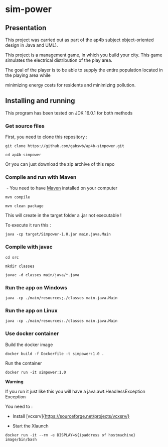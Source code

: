 # sim-power

## Presentation

This project was carried out as part of the ap4b subject object-oriented design in Java and UML).

This project is a management game, in which you build your city. This game simulates the electrical distribution of the play area.

The goal of the player is to be able to supply the entire population located in the playing area while

minimizing energy costs for residents and minimizing pollution.

## Installing and running

This program has been tested on JDK 16.0.1 for both methods

### Get source files

First, you need to clone this repository :

```
git clone https://github.com/gabswb/ap4b-simpower.git

cd ap4b-simpower
```

Or you can just download the zip archive of this repo

### Compile and run with Maven

 - You need to have [Maven](https://maven.apache.org/download.cgi) installed on your computer

```
mvn compile

mvn clean package
```

This will create in the target folder a .jar not executable !

To execute it run this :

```
java -cp target/Simpower-1.0.jar main.java.Main
```

### Compile with javac

```
cd src

mkdir classes

javac -d classes main/java/*.java
```

### Run the app on Windows

```
java -cp ./main/resources;./classes main.java.Main
```

### Run the app on Linux

```
java -cp ./main/resources:./classes main.java.Main
```

### Use docker container

Build the docker image

```
docker build -f Dockerfile -t simpower:1.0 .
```

Run the container

```
docker run -it simpower:1.0
```

**Warning**

If you run it just like this you will have a java.awt.HeadlessException Exception

You need to :

- Install [vcxsrv]{https://sourceforge.net/projects/vcxsrv/}
  
- Start the Xlaunch
  

```
docker run -it --rm -e DISPLAY=${ipaddress of hostmachine} image/bin/bash
```